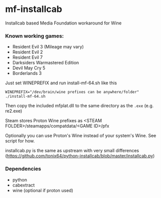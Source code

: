 # mf-installcab
Installcab based Media Foundation workaround for Wine

### Known working games:

- Resident Evil 3 (Mileage may vary)
- Resident Evil 2
- Resident Evil 7
- Darksiders Warmastered Edition
- Devil May Cry 5
- Borderlands 3

Just set WINEPREFIX and run install-mf-64.sh like this

`WINEPREFIX="/dev/brain/wine prefixes can be anywhere/folder" ./install-mf-64.sh`

Then copy the included mfplat.dll to the same directory as the `.exe` (e.g. re2.exe)

Steam stores Proton Wine prefixes as \<STEAM FOLDER\>/steamapps/compatdata/\<GAME ID\>/pfx

Optionally you can use Proton's Wine instead of your system's Wine. See script for how.

installcab.py is the same as upstream with very small differences (https://github.com/tonix64/python-installcab/blob/master/installcab.py)

### Dependencies
- python
- cabextract
- wine (optional if proton used)
